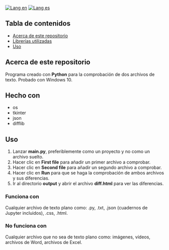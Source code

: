 [![Lang en](https://img.shields.io/badge/lang-en-blue?style=flat)](https://github.com/ian-ani/diff_files/blob/main/README.md)
[![Lang es](https://img.shields.io/badge/lang-es-red?style=flat)](https://github.com/ian-ani/diff_files/blob/main/README.es.md)

## Tabla de contenidos

- [Acerca de este repositorio](#Acerca-de-este-repositorio)
- [Librerías utilizadas](#Librerías-utilizadas)
- [Uso](#Uso)

## Acerca de este repositorio

Programa creado con **Python** para la comprobación de dos archivos de texto.
Probado con Windows 10.

## Hecho con

- os
- tkinter
- json
- difflib

## Uso

1. Lanzar **main.py**, preferiblemente como un proyecto y no como un archivo suelto.
2. Hacer clic en **First file** para añadir un primer archivo a comprobar.
3. Hacer clic en **Second file** para añadir un segundo archivo a comprobar.
4. Hacer clic en **Run** para que se haga la comprobación de ambos archivos y sus diferencias.
5. Ir al directorio **output** y abrir el archivo **diff.html** para ver las diferencias.

### Funciona con

Cualquier archivo de texto plano como: .py, .txt, .json (cuadernos de Jupyter incluidos), .css, .html.

### No funciona con

Cualquier archivo que no sea de texto plano como: imágenes, vídeos, archivos de Word, archivos de Excel.